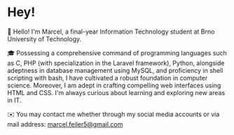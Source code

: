 # Hey!
👋 Hello! I'm Marcel, a final-year Information Technology student at Brno University of Technology.

🎓 Possessing a comprehensive command of programming languages such as C, PHP (with specialization in the Laravel framework), Python, alongside adeptness in database management using MySQL, and proficiency in shell scripting with bash, I have cultivated a robust foundation in computer science. Moreover, I am adept in crafting compelling web interfaces using HTML and CSS.
I'm always curious about learning and exploring new areas in IT.

✉️ You may contact me whether through my social media accounts or via mail address:
[marcel.feiler5@gmail.com](mailto:marcel.feiler5@gmail.com)
